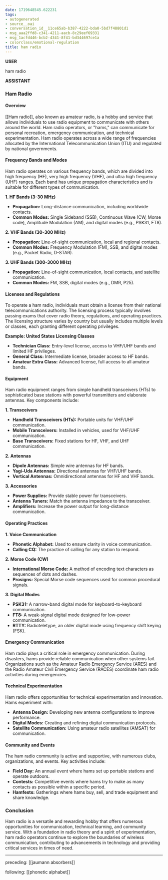 ```yaml
---
date: 1719648545.622231
tags:
- autogenerated
- source__oai
- conversation_id__11ce65ab-b387-4222-bda0-5bd7f48801d1
- msg_aaa2ffd8-c341-4211-aacb-8c29eef69331
- msg_1acfd446-bcb2-4341-8f41-bd344697ce1a
- colorclass/emotional-regulation
title: ham radio
---
```


**USER**

ham radio


**ASSISTANT**

### Ham Radio

#### Overview

[[Ham radio]], also known as amateur radio, is a hobby and service that allows individuals to use radio equipment to communicate with others around the world. Ham radio operators, or "hams," can communicate for personal recreation, emergency communication, and technical experimentation. Ham radio operates across a wide range of frequencies allocated by the International Telecommunication Union (ITU) and regulated by national governments.

#### Frequency Bands and Modes

Ham radio operates on various frequency bands, which are divided into high frequency (HF), very high frequency (VHF), and ultra high frequency (UHF) ranges. Each band has unique propagation characteristics and is suitable for different types of communication.

**1. HF Bands (3-30 MHz)**
- **Propagation:** Long-distance communication, including worldwide contacts.
- **Common Modes:** Single Sideband (SSB), Continuous Wave (CW, Morse code), Amplitude Modulation (AM), and digital modes (e.g., PSK31, FT8).

**2. VHF Bands (30-300 MHz)**
- **Propagation:** Line-of-sight communication, local and regional contacts.
- **Common Modes:** Frequency Modulation (FM), SSB, and digital modes (e.g., Packet Radio, D-STAR).

**3. UHF Bands (300-3000 MHz)**
- **Propagation:** Line-of-sight communication, local contacts, and satellite communication.
- **Common Modes:** FM, SSB, digital modes (e.g., DMR, P25).

#### Licenses and Regulations

To operate a ham radio, individuals must obtain a license from their national telecommunications authority. The licensing process typically involves passing exams that cover radio theory, regulations, and operating practices. The licensing structure varies by country but usually includes multiple levels or classes, each granting different operating privileges.

**Example: United States Licensing Classes**
- **Technician Class:** Entry-level license, access to VHF/UHF bands and limited HF privileges.
- **General Class:** Intermediate license, broader access to HF bands.
- **Amateur Extra Class:** Advanced license, full access to all amateur bands.

#### Equipment

Ham radio equipment ranges from simple handheld transceivers (HTs) to sophisticated base stations with powerful transmitters and elaborate antennas. Key components include:

**1. Transceivers**
- **Handheld Transceivers (HTs):** Portable units for VHF/UHF communication.
- **Mobile Transceivers:** Installed in vehicles, used for VHF/UHF communication.
- **Base Transceivers:** Fixed stations for HF, VHF, and UHF communication.

**2. Antennas**
- **Dipole Antennas:** Simple wire antennas for HF bands.
- **Yagi-Uda Antennas:** Directional antennas for VHF/UHF bands.
- **Vertical Antennas:** Omnidirectional antennas for HF and VHF bands.

**3. Accessories**
- **Power Supplies:** Provide stable power for transceivers.
- **Antenna Tuners:** Match the antenna impedance to the transceiver.
- **Amplifiers:** Increase the power output for long-distance communication.

#### Operating Practices

**1. Voice Communication**
- **Phonetic Alphabet:** Used to ensure clarity in voice communication.
- **Calling CQ:** The practice of calling for any station to respond.

**2. Morse Code (CW)**
- **International Morse Code:** A method of encoding text characters as sequences of dots and dashes.
- **Prosigns:** Special Morse code sequences used for common procedural signals.

**3. Digital Modes**
- **PSK31:** A narrow-band digital mode for keyboard-to-keyboard communication.
- **FT8:** A weak-signal digital mode designed for low-power communication.
- **RTTY:** Radioteletype, an older digital mode using frequency shift keying (FSK).

#### Emergency Communication

Ham radio plays a critical role in emergency communication. During disasters, hams provide reliable communication when other systems fail. Organizations such as the Amateur Radio Emergency Service (ARES) and the Radio Amateur Civil Emergency Service (RACES) coordinate ham radio activities during emergencies.

#### Technical Experimentation

Ham radio offers opportunities for technical experimentation and innovation. Hams experiment with:
- **Antenna Design:** Developing new antenna configurations to improve performance.
- **Digital Modes:** Creating and refining digital communication protocols.
- **Satellite Communication:** Using amateur radio satellites (AMSAT) for communication.

#### Community and Events

The ham radio community is active and supportive, with numerous clubs, organizations, and events. Key activities include:
- **Field Day:** An annual event where hams set up portable stations and operate outdoors.
- **Contests:** Competitive events where hams try to make as many contacts as possible within a specific period.
- **Hamfests:** Gatherings where hams buy, sell, and trade equipment and share knowledge.

### Conclusion

Ham radio is a versatile and rewarding hobby that offers numerous opportunities for communication, technical learning, and community service. With a foundation in radio theory and a spirit of experimentation, ham radio operators continue to explore the boundaries of wireless communication, contributing to advancements in technology and providing critical services in times of need.


---

preceding: [[jaumann absorbers]]  


following: [[phonetic alphabet]]